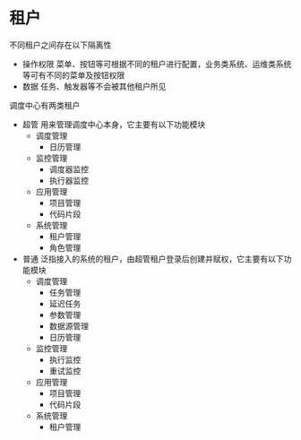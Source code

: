 # 租户

不同租户之间存在以下隔离性

- 操作权限
  菜单、按钮等可根据不同的租户进行配置，业务类系统、运维类系统等可有不同的菜单及按钮权限
- 数据
  任务、触发器等不会被其他租户所见

调度中心有两类租户

- 超管
  用来管理调度中心本身，它主要有以下功能模块
  - 调度管理
    - 日历管理
  - 监控管理
    - 调度器监控
    - 执行器监控
  - 应用管理
    - 项目管理
    - 代码片段
  - 系统管理
    - 租户管理
    - 角色管理
- 普通
  泛指接入的系统的租户，由超管租户登录后创建并赋权，它主要有以下功能模块
  - 调度管理
    - 任务管理
    - 延迟任务
    - 参数管理
    - 数据源管理
    - 日历管理
  - 监控管理
    - 执行监控
    - 重试监控
  - 应用管理
    - 项目管理
    - 代码片段
  - 系统管理
    - 租户管理
